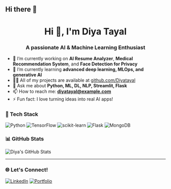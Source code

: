 ## Hi there 👋

<h1 align="center">Hi 👋, I'm Diya Tayal</h1>
<h3 align="center">A passionate AI & Machine Learning Enthusiast</h3>

- 🔭 I’m currently working on **AI Resume Analyzer**, **Medical Recommendation System**, and **Face Detection for Privacy**
- 🌱 I’m currently learning **advanced deep learning, MLOps, and generative AI**
- 👨‍💻 All of my projects are available at [github.com/Diyatayal](https://github.com/Diyatayal)
- 💬 Ask me about **Python, ML, DL, NLP, Streamlit, Flask**
- 📫 How to reach me: **diyatayal@example.com**
- ⚡ Fun fact: I love turning ideas into real AI apps!

### 🚀 Tech Stack
![Python](https://img.shields.io/badge/Python-3776AB?style=for-the-badge&logo=python&logoColor=white)
![TensorFlow](https://img.shields.io/badge/TensorFlow-FF6F00?style=for-the-badge&logo=tensorflow&logoColor=white)
![scikit-learn](https://img.shields.io/badge/scikit--learn-F7931E?style=for-the-badge&logo=scikit-learn&logoColor=white)
![Flask](https://img.shields.io/badge/Flask-000000?style=for-the-badge&logo=flask&logoColor=white)
![MongoDB](https://img.shields.io/badge/MongoDB-4DB33D?style=for-the-badge&logo=mongodb&logoColor=white)

### 📊 GitHub Stats
![Diya's GitHub Stats](https://github-readme-stats.vercel.app/api?username=Diyatayal&show_icons=true&theme=tokyonight)

---

### 🌐 Let's Connect!
[![LinkedIn](https://img.shields.io/badge/LinkedIn-blue?logo=linkedin&style=for-the-badge)](https://linkedin.com/in/diyatayal)
[![Portfolio](https://img.shields.io/badge/Portfolio-000?style=for-the-badge&logo=firefox&logoColor=white)](https://your-portfolio-link.com)

<!--
**Diyatayal/Diyatayal** is a ✨ _special_ ✨ repository because its `README.md` (this file) appears on your GitHub profile.

Here are some ideas to get you started:

- 🔭 I’m currently working on ...
- 🌱 I’m currently learning ...
- 👯 I’m looking to collaborate on ...
- 🤔 I’m looking for help with ...
- 💬 Ask me about ...
- 📫 How to reach me: ...
- 😄 Pronouns: ...
- ⚡ Fun fact: ...
-->
